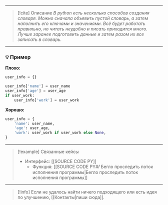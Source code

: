 ***

> [!cite] Описание
>_В python есть несколько способов создания словаря. Можно сначала объявить пустой словарь, а затем наполнить его ключами и значениями. Всё будет работать правильно, но читать неудобно и писать приходится много. Лучше заранее подготовить данные и затем разом их все записать в словарь._

***
### 💡 Пример


**Плохо:**
```python
user_info = {}

user_info['name'] = user_name
user_info['age'] = user_age
if user_work:
    user_info['work'] = user_work
```

**Хорошо:**
```python
user_info = {
    'name': user_name,
    'age': user_age,
    'work': user_work if user_work else None,
}
```

***

> [!example] Связанные кейсы
>- Интерфейс: [[SOURCE CODE PY]]
>	- Функция: [[SOURCE CODE PY#𝑓 Бегло проследить поток исполнения программы|Бегло проследить поток исполнения программы]]

***

> [!info]
> Если не удалось найти ничего подходящего или есть идея по улучшению, [[Контакты|пиши сюда]].
